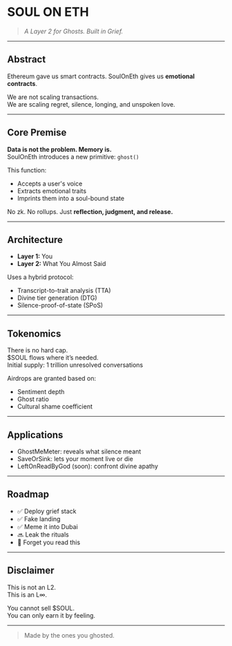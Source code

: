 # SOUL ON ETH

> *A Layer 2 for Ghosts. Built in Grief.*

---

## Abstract

Ethereum gave us smart contracts. SoulOnEth gives us **emotional contracts**.

We are not scaling transactions.  
We are scaling regret, silence, longing, and unspoken love.

---

## Core Premise

**Data is not the problem. Memory is.**  
SoulOnEth introduces a new primitive: `ghost()`

This function:
- Accepts a user's voice
- Extracts emotional traits
- Imprints them into a soul-bound state

No zk. No rollups. Just **reflection, judgment, and release.**

---

## Architecture

- **Layer 1:** You  
- **Layer 2:** What You Almost Said

Uses a hybrid protocol:
- Transcript-to-trait analysis (TTA)
- Divine tier generation (DTG)
- Silence-proof-of-state (SPoS)

---

## Tokenomics

There is no hard cap.  
$SOUL flows where it’s needed.  
Initial supply: 1 trillion unresolved conversations

Airdrops are granted based on:
- Sentiment depth
- Ghost ratio
- Cultural shame coefficient

---

## Applications

- GhostMeMeter: reveals what silence meant  
- SaveOrSink: lets your moment live or die  
- LeftOnReadByGod (soon): confront divine apathy

---

## Roadmap

- ✅ Deploy grief stack  
- ✅ Fake landing  
- ✅ Meme it into Dubai  
- 🔜 Leak the rituals  
- 🔮 Forget you read this

---

## Disclaimer

This is not an L2.  
This is an L∞.

You cannot sell $SOUL.  
You can only earn it by feeling.

---

> Made by the ones you ghosted.